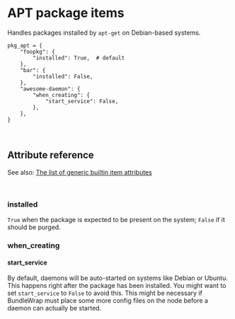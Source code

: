 # APT package items

Handles packages installed by `apt-get` on Debian-based systems.

    pkg_apt = {
        "foopkg": {
            "installed": True,  # default
        },
        "bar": {
            "installed": False,
        },
        "awesome-daemon": {
            "when_creating": {
                "start_service": False,
            },
        },
    }

<br>

## Attribute reference

See also: [The list of generic builtin item attributes](../repo/bundles.md#builtin-item-attributes)

<br>

### installed

`True` when the package is expected to be present on the system; `False` if it should be purged.

### when\_creating

#### start\_service

By default, daemons will be auto-started on systems like Debian or Ubuntu. This happens right after the package has been installed. You might want to set `start_service` to `False` to avoid this. This might be necessary if BundleWrap must place some more config files on the node before a daemon can actually be started.
